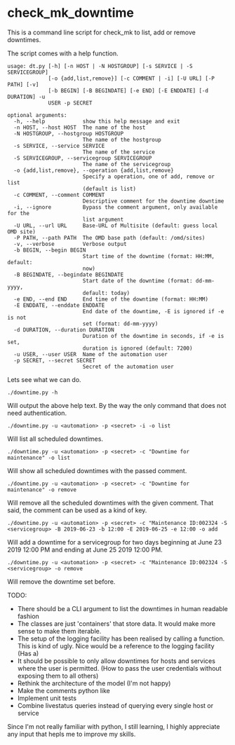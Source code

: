 # check_mk_downtime
This is a command line script for check_mk to list, add or remove downtimes.

The script comes with a help function.
```
usage: dt.py [-h] [-n HOST | -N HOSTGROUP] [-s SERVICE | -S SERVICEGROUP]
             [-o {add,list,remove}] [-c COMMENT | -i] [-U URL] [-P PATH] [-v]
             [-b BEGIN] [-B BEGINDATE] [-e END] [-E ENDDATE] [-d DURATION] -u
             USER -p SECRET

optional arguments:
  -h, --help            show this help message and exit
  -n HOST, --host HOST  The name of the host
  -N HOSTGROUP, --hostgroup HOSTGROUP
                        The name of the hostgroup
  -s SERVICE, --service SERVICE
                        The name of the service
  -S SERVICEGROUP, --servicegroup SERVICEGROUP
                        The name of the servicegroup
  -o {add,list,remove}, --operation {add,list,remove}
                        Specify a operation, one of add, remove or list
                        (default is list)
  -c COMMENT, --comment COMMENT
                        Descriptive comment for the downtime downtime
  -i, --ignore          Bypass the comment argument, only available for the
                        list argument
  -U URL, --url URL     Base-URL of Multisite (default: guess local OMD site)
  -P PATH, --path PATH  The OMD base path (default: /omd/sites)
  -v, --verbose         Verbose output
  -b BEGIN, --begin BEGIN
                        Start time of the downtime (format: HH:MM, default:
                        now)
  -B BEGINDATE, --begindate BEGINDATE
                        Start date of the downtime (format: dd-mm-yyyy,
                        default: today)
  -e END, --end END     End time of the downtime (format: HH:MM)
  -E ENDDATE, --enddate ENDDATE
                        End date of the downtime, -E is ignored if -e is not
                        set (format: dd-mm-yyyy)
  -d DURATION, --duration DURATION
                        Duration of the downtime in seconds, if -e is set,
                        duration is ignored (default: 7200)
  -u USER, --user USER  Name of the automation user
  -p SECRET, --secret SECRET
                        Secret of the automation user
```

Lets see what we can do.
```
./downtime.py -h
```
Will output the above help text. By the way the only command that does not need authentication.
```
./downtime.py -u <automation> -p <secret> -i -o list
```
Will list all scheduled downtimes.
```
./downtime.py -u <automation> -p <secret> -c "Downtime for maintenance" -o list
```
Will show all scheduled downtimes with the passed comment.
```
./downtime.py -u <automation> -p <secret> -c "Downtime for maintenance" -o remove
```
Will remove all the scheduled downtimes with the given comment. That said, the comment can be used as a kind of key.
```
./downtime.py -u <automation> -p <secret> -c "Maintenance ID:002324 -S <servicegroup> -B 2019-06-23 -b 12:00 -E 2019-06-25 -e 12:00 -o add
```
Will add a downtime for a servicegroup for two days beginning at June 23 2019 12:00 PM and ending at June 25 2019 12:00 PM.
```
./downtime.py -u <automation> -p <secret> -c "Maintenance ID:002324 -S <servicegroup> -o remove
```
Will remove the downtime set before.

TODO:
  - There should be a CLI argument to list the downtimes in human readable fashion
  - The classes are just 'containers' that store data. It would make more sense to make them iterable.
  - The setup of the logging facility has been realised by calling a function. This is kind of ugly. Nice would be a reference to the logging facility (Has a)
  - It should be possible to only allow downtimes for hosts and services where the user is permitted. (How to pass the user credentials without exposing them to all others)
  - Rethink the architecture of the model (I'm not happy)
  - Make the comments python like
  - Implement unit tests
  - Combine livestatus queries instead of querying every single host or service
  
Since I'm not really familiar with python, I still learning, I highly appreciate any input that hepls me to improve my skills.  
